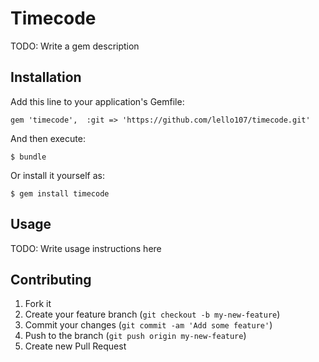 # Timecode

TODO: Write a gem description

## Installation

Add this line to your application's Gemfile:

    gem 'timecode',  :git => 'https://github.com/lello107/timecode.git'

And then execute:

    $ bundle

Or install it yourself as:

    $ gem install timecode

## Usage

TODO: Write usage instructions here

## Contributing

1. Fork it
2. Create your feature branch (`git checkout -b my-new-feature`)
3. Commit your changes (`git commit -am 'Add some feature'`)
4. Push to the branch (`git push origin my-new-feature`)
5. Create new Pull Request
